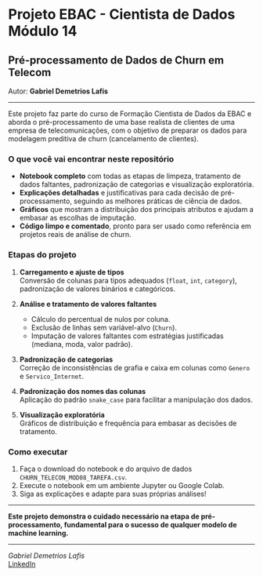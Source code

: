 # Projeto EBAC - Cientista de Dados Módulo 14

## Pré-processamento de Dados de Churn em Telecom

Autor: **Gabriel Demetrios Lafis**

---

Este projeto faz parte do curso de Formação Cientista de Dados da EBAC e aborda o pré-processamento de uma base realista de clientes de uma empresa de telecomunicações, com o objetivo de preparar os dados para modelagem preditiva de churn (cancelamento de clientes).

### O que você vai encontrar neste repositório

- **Notebook completo** com todas as etapas de limpeza, tratamento de dados faltantes, padronização de categorias e visualização exploratória.
- **Explicações detalhadas** e justificativas para cada decisão de pré-processamento, seguindo as melhores práticas de ciência de dados.
- **Gráficos** que mostram a distribuição dos principais atributos e ajudam a embasar as escolhas de imputação.
- **Código limpo e comentado**, pronto para ser usado como referência em projetos reais de análise de churn.

### Etapas do projeto

1. **Carregamento e ajuste de tipos**  
   Conversão de colunas para tipos adequados (`float`, `int`, `category`), padronização de valores binários e categóricos.

2. **Análise e tratamento de valores faltantes**  
   - Cálculo do percentual de nulos por coluna.
   - Exclusão de linhas sem variável-alvo (`Churn`).
   - Imputação de valores faltantes com estratégias justificadas (mediana, moda, valor padrão).

3. **Padronização de categorias**  
   Correção de inconsistências de grafia e caixa em colunas como `Genero` e `Servico_Internet`.

4. **Padronização dos nomes das colunas**  
   Aplicação do padrão `snake_case` para facilitar a manipulação dos dados.

5. **Visualização exploratória**  
   Gráficos de distribuição e frequência para embasar as decisões de tratamento.

### Como executar

1. Faça o download do notebook e do arquivo de dados `CHURN_TELECON_MOD08_TAREFA.csv`.
2. Execute o notebook em um ambiente Jupyter ou Google Colab.
3. Siga as explicações e adapte para suas próprias análises!

---

**Este projeto demonstra o cuidado necessário na etapa de pré-processamento, fundamental para o sucesso de qualquer modelo de machine learning.**

---

*Gabriel Demetrios Lafis*  
[LinkedIn](https://www.linkedin.com/in/gabrieldemetrioslafis/)

